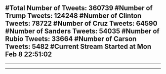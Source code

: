 #Total Number of Tweets: 360739 
#Number of Trump Tweets: 124248
#Number of Clinton Tweets: 78722
#Number of Cruz Tweets: 64590
#Number of Sanders Tweets: 54035
#Number of Rubio Tweets: 33664
#Number of Carson Tweets: 5482
#Current Stream Started at Mon Feb  8 22:51:02
---
---
---
